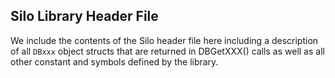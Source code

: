 ## Silo Library Header File

We include the contents of the Silo header file here including a description of all `DBxxx` object structs that are returned in DBGetXXX() calls as well as all other constant and symbols defined by the library.


